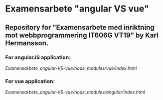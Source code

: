 # Examensarbete "angular VS vue"

## Repository for "Examensarbete med inriktning mot webbprogrammering IT606G VT19" by Karl Hermansson.


### For angularJS application:
_Examensarbete_angular-VS-vue/node_modules/vue/index.html_


### For vue application:
_Examensarbete_angular-VS-vue/node_modules/angular/index.html_
